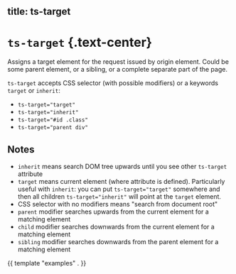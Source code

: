 title: ts-target
----

# `ts-target` {.text-center}

Assigns a target element for the request issued by origin element. Could be some
parent element, or a sibling, or a complete separate part of the page.

`ts-target` accepts CSS selector (with possible modifiers) or a keywords
`target` or `inherit`:

- `ts-target="target"`
- `ts-target="inherit"`
- `ts-target="#id .class"`
- `ts-target="parent div"`

## Notes

- `inherit` means search DOM tree upwards until you see other
  `ts-target` attribute
- `target` means current element (where attribute is defined). Particularly
  useful with `inherit`: you can put `ts-target="target"` somewhere and then all
  children `ts-target="inherit"` will point at the `target` element.
- CSS selector with no modifiers means "search from document root"
- `parent` modifier searches upwards from the current element for a matching
  element
- `child` modifier searches downwards from the current element for a matching
  element
- `sibling` modifier searches downwards from the parent element for a matching
  element

{{ template "examples" . }}
